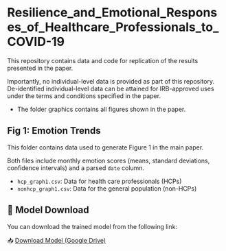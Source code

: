 # Resilience_and_Emotional_Responses_of_Healthcare_Professionals_to_COVID-19
This repository contains data and code for replication of the results presented in the paper. 

Importantly, no individual-level data is provided as part of this repository. De-identified individual-level data can be attained for IRB-approved uses under the terms and conditions specified in the paper. 


* The folder graphics contains all figures shown in the paper.
  
## Fig 1: Emotion Trends

This folder contains data used to generate Figure 1 in the main paper.

Both files include monthly emotion scores (means, standard deviations, confidence intervals) and a parsed `date` column.

- `hcp_graph1.csv`: Data for health care professionals (HCPs)
- `nonhcp_graph1.csv`: Data for the general population (non-HCPs)






## 🔗 Model Download

You can download the trained model from the following link:

📥 [Download Model (Google Drive)](https://drive.google.com/file/d/1OtI9ZQOkX3xgTiNTQdRoUHUsmPz7l3IP/view?usp=sharing)




